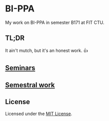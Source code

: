 # BI-PPA

My work on BI-PPA in semester B171 at FIT CTU.

## TL;DR

It ain't mutch, but it's an honest work. :thumbsup:

## [Seminars](seminars)

## [Semestral work](semestral-work)

## License

Licensed under the [MIT License](LICENSE).
